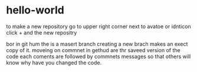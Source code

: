 # hello-world
to make a new repository go to upper right corner next to avatoe or idnticon click + and the new repositry

bor in git hum the is a masert branch creating a new brach makes an exect copy of it. moveing on commnet in gethud are thr saveed version 
of the code each coments are followed by commnets messages so that others will know why have you changed the code.
